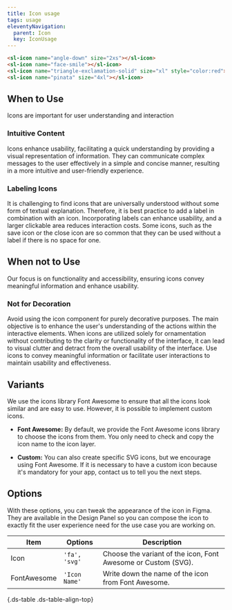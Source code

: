```yaml
---
title: Icon usage
tags: usage
eleventyNavigation:
  parent: Icon
  key: IconUsage
---
```


<section>  
<div class="ds-example" style="gap: 3rem;">
  <sl-icon name="angle-down" size="2xs"></sl-icon>
  <sl-icon name="face-smile"></sl-icon>
  <sl-icon name="triangle-exclamation-solid" size="xl" style="color:var(--sl-color-palette-danger-500)"></sl-icon>
  <sl-icon name="pinata" size="4xl"></sl-icon>
</div>

<div class="ds-code">

  ```html
  <sl-icon name="angle-down" size="2xs"></sl-icon>
  <sl-icon name="face-smile"></sl-icon>
  <sl-icon name="triangle-exclamation-solid" size="xl" style="color:red"></sl-icon>
  <sl-icon name="pinata" size="4xl"></sl-icon>
  ```
</div>

</section>

<section>

## When to Use
Icons are important for user understanding and interaction

### Intuitive Content
Icons enhance usability, facilitating a quick understanding by providing a visual representation of information. They can communicate complex messages to the user effectively in a simple and concise manner, resulting in a more intuitive and user-friendly experience.

### Labeling Icons
It is challenging to find icons that are universally understood without some form of textual explanation. Therefore, it is best practice to add a label in combination with an icon. Incorporating labels can enhance usability, and a larger clickable area reduces interaction costs. Some icons, such as the save icon <sl-icon name="far-floppy-disk" size="sm"></sl-icon> or the close icon <sl-icon name="far-xmark" size="sm"></sl-icon> are so common that they can be used without a label if there is no space for one.

</section>

<section>

## When not to Use
Our focus is on functionality and accessibility, ensuring icons convey meaningful information and enhance usability.

### Not for Decoration
Avoid using the icon component for purely decorative purposes. The main objective is to enhance the user's understanding of the actions within the interactive elements. When icons are utilized solely for ornamentation without contributing to the clarity or functionality of the interface, it can lead to visual clutter and detract from the overall usability of the interface. Use icons to convey meaningful information or facilitate user interactions to maintain usability and effectiveness.

</section>


<section>

## Variants
We use the icons library Font Awesome to ensure that all the icons look similar and are easy to use. However, it is possible to implement custom icons.

  - **Font Awesome:**  By default, we provide the Font Awesome icons library to choose the icons from them. You only need to check and copy the icon name to the icon layer.

  - **Custom:** You can also create specific SVG icons, but we encourage using Font Awesome. If it is necessary to have a custom icon because it's mandatory for your app, contact us to tell you the next steps.

</section>


<section>

## Options
With these options, you can tweak the appearance of the icon in Figma. They are available in the Design Panel so you can compose the icon to exactly fit the user experience need for the use case you are working on.

|Item|Options|Description|
|-|-|-|
|Icon|`'fa', 'svg'`|Choose the variant of the icon, Font Awesome or Custom (SVG). |
|FontAwesome|`'Icon Name'`|Write down the name of the icon from Font Awesome. |

{.ds-table .ds-table-align-top}

</section>
